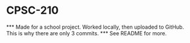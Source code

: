 # CPSC-210
*** Made for a school project. Worked locally, then uploaded to GitHub. This is why there are only 3 commits. *** See README for more.
